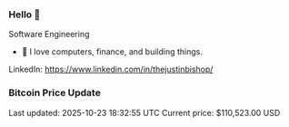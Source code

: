 ### Hello 🤙  

Software Engineering

- 🔭 I love computers, finance, and building things.
  
LinkedIn: https://www.linkedin.com/in/thejustinbishop/  



































































































































































































































































































































































































































































































































































































































































































































































































































































































































































































































































































































































































































































### Bitcoin Price Update
Last updated: 2025-10-23 18:32:55 UTC
Current price: $110,523.00 USD
